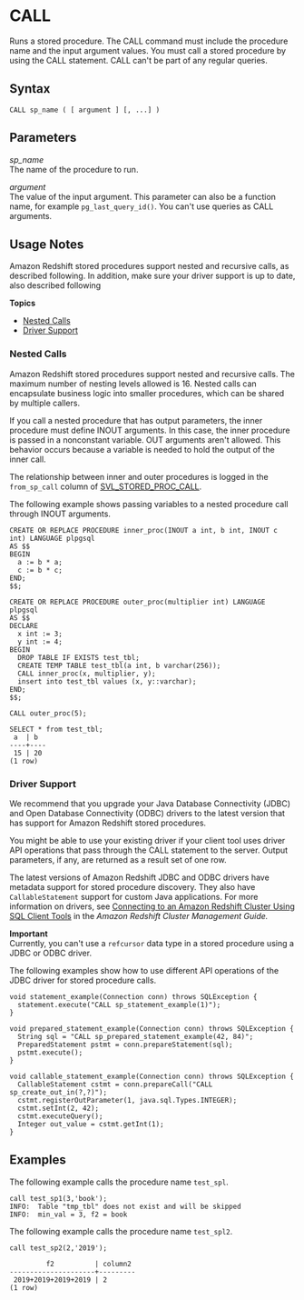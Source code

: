 # CALL<a name="r_CALL_procedure"></a>

Runs a stored procedure\. The CALL command must include the procedure name and the input argument values\. You must call a stored procedure by using the CALL statement\. CALL can't be part of any regular queries\. 

## Syntax<a name="r_CALL_procedure-synopsis"></a>

```
CALL sp_name ( [ argument ] [, ...] )
```

## Parameters<a name="r_CALL_procedure-parameters"></a>

 *sp\_name*   
The name of the procedure to run\. 

 *argument*   
The value of the input argument\. This parameter can also be a function name, for example `pg_last_query_id()`\. You can't use queries as CALL arguments\. 

## Usage Notes<a name="r_CALL_procedure-usage-notes"></a>

Amazon Redshift stored procedures support nested and recursive calls, as described following\. In addition, make sure your driver support is up to date, also described following

**Topics**
+ [Nested Calls](#r_CALL_procedure-nested-calls)
+ [Driver Support](#r_CALL_procedure-driver-support)

### Nested Calls<a name="r_CALL_procedure-nested-calls"></a>

Amazon Redshift stored procedures support nested and recursive calls\. The maximum number of nesting levels allowed is 16\. Nested calls can encapsulate business logic into smaller procedures, which can be shared by multiple callers\. 

If you call a nested procedure that has output parameters, the inner procedure must define INOUT arguments\. In this case, the inner procedure is passed in a nonconstant variable\. OUT arguments aren't allowed\. This behavior occurs because a variable is needed to hold the output of the inner call\.

The relationship between inner and outer procedures is logged in the `from_sp_call` column of [SVL\_STORED\_PROC\_CALL](r_SVL_STORED_PROC_CALL.md)\. 

The following example shows passing variables to a nested procedure call through INOUT arguments\.

```
CREATE OR REPLACE PROCEDURE inner_proc(INOUT a int, b int, INOUT c int) LANGUAGE plpgsql
AS $$
BEGIN
  a := b * a;
  c := b * c;
END;
$$;

CREATE OR REPLACE PROCEDURE outer_proc(multiplier int) LANGUAGE plpgsql
AS $$
DECLARE
  x int := 3;
  y int := 4;
BEGIN
  DROP TABLE IF EXISTS test_tbl;
  CREATE TEMP TABLE test_tbl(a int, b varchar(256));
  CALL inner_proc(x, multiplier, y);
  insert into test_tbl values (x, y::varchar);
END;
$$;

CALL outer_proc(5);
      
SELECT * from test_tbl;
 a  | b
----+----
 15 | 20
(1 row)
```

### Driver Support<a name="r_CALL_procedure-driver-support"></a>

We recommend that you upgrade your Java Database Connectivity \(JDBC\) and Open Database Connectivity \(ODBC\) drivers to the latest version that has support for Amazon Redshift stored procedures\. 

You might be able to use your existing driver if your client tool uses driver API operations that pass through the CALL statement to the server\. Output parameters, if any, are returned as a result set of one row\. 

The latest versions of Amazon Redshift JDBC and ODBC drivers have metadata support for stored procedure discovery\. They also have `CallableStatement` support for custom Java applications\. For more information on drivers, see [Connecting to an Amazon Redshift Cluster Using SQL Client Tools](https://docs.aws.amazon.com/redshift/latest/mgmt/connecting-to-cluster.html) in the *Amazon Redshift Cluster Management Guide\.* 

**Important**  
Currently, you can't use a `refcursor` data type in a stored procedure using a JDBC or ODBC driver\.

The following examples show how to use different API operations of the JDBC driver for stored procedure calls\.

```
void statement_example(Connection conn) throws SQLException {
  statement.execute("CALL sp_statement_example(1)");
}

void prepared_statement_example(Connection conn) throws SQLException {
  String sql = "CALL sp_prepared_statement_example(42, 84)";
  PreparedStatement pstmt = conn.prepareStatement(sql);
  pstmt.execute();
}

void callable_statement_example(Connection conn) throws SQLException {
  CallableStatement cstmt = conn.prepareCall("CALL sp_create_out_in(?,?)");
  cstmt.registerOutParameter(1, java.sql.Types.INTEGER);  
  cstmt.setInt(2, 42);
  cstmt.executeQuery();
  Integer out_value = cstmt.getInt(1);
}
```

## Examples<a name="r_CALL_procedure-examples"></a>

The following example calls the procedure name `test_spl`\.

```
call test_sp1(3,'book');
INFO:  Table "tmp_tbl" does not exist and will be skipped
INFO:  min_val = 3, f2 = book
```

The following example calls the procedure name `test_spl2`\.

```
call test_sp2(2,'2019');

         f2          | column2
---------------------+---------
 2019+2019+2019+2019 | 2
(1 row)
```
